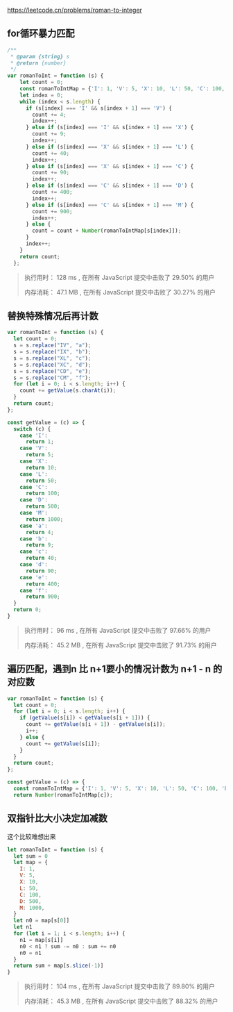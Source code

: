 https://leetcode.cn/problems/roman-to-integer

## for循环暴力匹配

```js
/**
 * @param {string} s
 * @return {number}
 */
var romanToInt = function (s) {
    let count = 0;
    const romanToIntMap = {'I': 1, 'V': 5, 'X': 10, 'L': 50, 'C': 100, 'D': 500, 'M': 1000};
    let index = 0;
    while (index < s.length) {
      if (s[index] === 'I' && s[index + 1] === 'V') {
        count += 4;
        index++;
      } else if (s[index] === 'I' && s[index + 1] === 'X') {
        count += 9;
        index++;
      } else if (s[index] === 'X' && s[index + 1] === 'L') {
        count += 40;
        index++;
      } else if (s[index] === 'X' && s[index + 1] === 'C') {
        count += 90;
        index++;
      } else if (s[index] === 'C' && s[index + 1] === 'D') {
        count += 400;
        index++;
      } else if (s[index] === 'C' && s[index + 1] === 'M') {
        count += 900;
        index++;
      } else {
        count = count + Number(romanToIntMap[s[index]]);
      }
      index++;
    }
    return count;
  };
```

> 执行用时： 128 ms , 在所有 JavaScript 提交中击败了 29.50% 的用户
>
>内存消耗： 47.1 MB , 在所有 JavaScript 提交中击败了 30.27% 的用户

## 替换特殊情况后再计数

````js
var romanToInt = function (s) {
  let count = 0;
  s = s.replace("IV", "a");
  s = s.replace("IX", "b");
  s = s.replace("XL", "c");
  s = s.replace("XC", "d");
  s = s.replace("CD", "e");
  s = s.replace("CM", "f");
  for (let i = 0; i < s.length; i++) {
    count += getValue(s.charAt(i));
  }
  return count;
};

const getValue = (c) => {
  switch (c) {
    case 'I':
      return 1;
    case 'V':
      return 5;
    case 'X':
      return 10;
    case 'L':
      return 50;
    case 'C':
      return 100;
    case 'D':
      return 500;
    case 'M':
      return 1000;
    case 'a':
      return 4;
    case 'b':
      return 9;
    case 'c':
      return 40;
    case 'd':
      return 90;
    case 'e':
      return 400;
    case 'f':
      return 900;
  }
  return 0;
}
````

> 执行用时： 96 ms , 在所有 JavaScript 提交中击败了 97.66% 的用户
>
>内存消耗： 45.2 MB , 在所有 JavaScript 提交中击败了 91.73% 的用户

## 遍历匹配，遇到n 比 n+1要小的情况计数为 n+1 - n 的对应数

```js
var romanToInt = function (s) {
  let count = 0;
  for (let i = 0; i < s.length; i++) {
    if (getValue(s[i]) < getValue(s[i + 1])) {
      count += getValue(s[i + 1]) - getValue(s[i]);
      i++;
    } else {
      count += getValue(s[i]);
    }
  }
  return count;
};

const getValue = (c) => {
  const romanToIntMap = {'I': 1, 'V': 5, 'X': 10, 'L': 50, 'C': 100, 'D': 500, 'M': 1000};
  return Number(romanToIntMap[c]);
```

## 双指针比大小决定加减数

这个比较难想出来

```js
let romanToInt = function (s) {
  let sum = 0
  let map = {
    I: 1,
    V: 5,
    X: 10,
    L: 50,
    C: 100,
    D: 500,
    M: 1000,
  }
  let n0 = map[s[0]]
  let n1
  for (let i = 1; i < s.length; i++) {
    n1 = map[s[i]]
    n0 < n1 ? sum -= n0 : sum += n0
    n0 = n1
  }
  return sum + map[s.slice(-1)]
}
```

>执行用时： 104 ms , 在所有 JavaScript 提交中击败了 89.80% 的用户
> 
>内存消耗： 45.3 MB , 在所有 JavaScript 提交中击败了 88.32% 的用户
